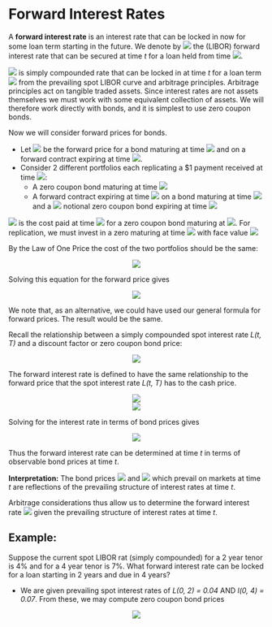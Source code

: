 # Forward Interest Rates
A __forward interest rate__ is an interest rate that can be locked in now for some loan term starting in the future. We denote by <img src="https://render.githubusercontent.com/render/math?math=L(t, T_1, T_2)"> the (LIBOR) forward interest rate that can be secured at time _t_ for a loan held from time <img src="https://render.githubusercontent.com/render/math?math=T_1\:\:to\:\:time\:\:T_2">. 

<img src="https://render.githubusercontent.com/render/math?math=L(t, T_1, T_2)"> is simply compounded rate that can be locked in at time _t_ for a loan term <img src="https://render.githubusercontent.com/render/math?math=T_1\:\:to\:\:T_2"> from the prevailing spot LIBOR curve and arbitrage principles. Arbitrage principles act on tangible traded assets. Since interest rates are not assets themselves we must work with some equivalent collection of assets. We will therefore work directly with bonds, and it is simplest to use zero coupon bonds.

Now we will consider forward prices for bonds.
- Let <img src="https://render.githubusercontent.com/render/math?math=P(t, T_1, T_2)"> be the forward price for a bond maturing at time <img src="https://render.githubusercontent.com/render/math?math=T_2"> and on a forward contract expiring at time <img src="https://render.githubusercontent.com/render/math?math=T_1 \lt T_2">.
- Consider 2 different portfolios each replicating a $1 payment received at time <img src="https://render.githubusercontent.com/render/math?math=T_2">:
  - A zero coupon bond maturing at time <img src="https://render.githubusercontent.com/render/math?math=T_2">
  - A forward contract expiring at time <img src="https://render.githubusercontent.com/render/math?math=T_1"> on a bond maturing at time <img src="https://render.githubusercontent.com/render/math?math=_2"> and a <img src="https://render.githubusercontent.com/render/math?math=P(t, T_1, T_2)"> notional zero coupon bond expiring at time <img src="https://render.githubusercontent.com/render/math?math=T_1">

<img src="https://render.githubusercontent.com/render/math?math=P(t, T_1, T_2)"> is the cost paid at time <img src="https://render.githubusercontent.com/render/math?math=T_1"> for a zero coupon bond maturing at <img src="https://render.githubusercontent.com/render/math?math=T_2">. For replication, we must invest in a zero maturing at time <img src="https://render.githubusercontent.com/render/math?math=T_1"> with face value <img src="https://render.githubusercontent.com/render/math?math=P(t, T_1, T_2)">

By the Law of One Price the cost of the two portfolios should be the same:

<p align="center">
<img src="https://render.githubusercontent.com/render/math?math=P(t, T_1)P(t,T_1, T_2) = P(t, T_2)">
</p>

Solving this equation for the forward price gives

<p align="center">
<img src="https://render.githubusercontent.com/render/math?math=P(t,T_1, T_2) = \frac{P(t, T_2)}{P(t, T_1)}">
</p>

We note that, as an alternative, we could have used our general formula for forward prices. The result would be the same.

Recall the relationship between a simply compounded spot interest rate _L(t, T)_ and a discount factor or zero coupon bond price:

<p align="center">
<img src="https://render.githubusercontent.com/render/math?math=P(t, T) = \frac{1}{1 %2B (T-t)L(t, T)}">
</p>

The forward interest rate is defined to have the same relationship to the forward price that the spot interest rate _L(t, T)_ has to the cash price.

<p align="center">
<img src="https://render.githubusercontent.com/render/math?math=Forward \:\:Price = \frac{1}{1 %2B (T_2 - T_1)L(t, T_1, T_2)}"><br>
  <img src="https://render.githubusercontent.com/render/math?math=\Longarrowright \frac{P(t, T_2)}{P(t, T_1)} = \frac{1}{1 %2B (T_2 - T_1)L(t, T_1, T_2)}">
</p>

Solving for the interest rate in terms of bond prices gives

<p align="center">
  <img src="https://render.githubusercontent.com/render/math?math=L(t, T_1, T_2) = \frac{P(t, T_1) - P(t, T_2)}{(T_2 - T_1)P(t, T_2)}">
</p>

Thus the forward interest rate can be determined at time _t_ in terms of observable bond prices at time _t_.

__Interpretation:__ The bond prices  <img src="https://render.githubusercontent.com/render/math?math=P(t, T_1)"> and  <img src="https://render.githubusercontent.com/render/math?math=P(t, T_2)"> which prevail on markets at time _t_ are reflections of the prevailing structure of interest rates at time _t_.

Arbitrage considerations thus allow us to determine the forward interest rate  <img src="https://render.githubusercontent.com/render/math?math=F(t, T_1, T_2)"> given the prevailing structure of interest rates at time _t_.

## Example:
Suppose the current spot LIBOR rat (simply compounded) for a 2 year tenor is 4% and for a 4 year tenor is 7%. What forward interest rate can be locked for a loan starting in 2 years and due in 4 years?

 - We are given prevailing spot interest rates of _L(0, 2) = 0.04_ AND _l(0, 4) = 0.07_. From these, we may compute zero coupon bond prices 

<p align="center">
<img src="https://render.githubusercontent.com/render/math?math=P(0, 2)">
</p>
